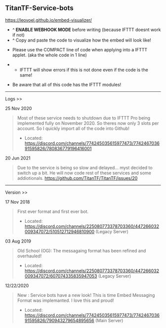 ## TitanTF-Service-bots

https://leovoel.github.io/embed-visualizer/

* ^ **ENABLE WEBHOOK MODE** before writing (because IFTTT doesnt work if not)
* ^ Copy and paste the code to visualize how the embed will look like!

- Please use the COMPACT line of code when applying into a IFTTT applet. (aka the whole code in 1 line)
- - IFTTT will show errors if this is not done even if the code is the same!

- Be aware that all of this code has the IFTTT modules!


---
Logs >>

25 Nov 2020
> Most of these service needs to shutdown due to IFTTT Pro being implemented fully on November 2020.
So theres now only 3 slots per account. So I quickly import all of the code into Github!
> - Located: https://discord.com/channels/774245035615977473/774246703691595826/780836779196416001

20 Jun 2021
> Due to the service is being so slow and delayed... myst decided to switch up a bit.
He will now code rest of these services and some addiotionals.
https://github.com/TitanTF/TitanTF/issues/20


---
Version >>

17 Nov 2018
> First ever format and first ever bot.
> - Located: https://discord.com/channels/225080773378703360/447266032009347072/510512712946810900 (Legacy Server)

03 Aug 2019
> Old School (OG):
The messagaing format has been refined and overhauled!
> - Located: https://discord.com/channels/225080773378703360/447266032009347072/607074335835947053 (Legacy Server)

12/22/2020
> New :
Service bots have a new look! This is time Embed Messaging Format was implemanted. I love this and proud!
> - Located: https://discord.com/channels/774245035615977473/774246703691595826/790943279654895656 (Main Server) 

